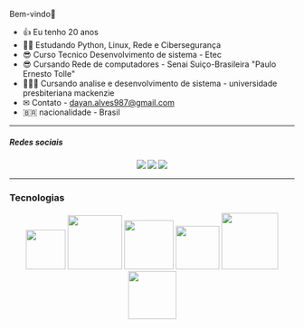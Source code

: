 Bem-vindo👋


- 👍 Eu tenho 20 anos
- 👨‍💻 Estudando Python, Linux, Rede e Cibersegurança
- 😎 Curso Tecnico Desenvolvimento de sistema - Etec
- 😎 Cursando Rede de computadores - Senai Suiço-Brasileira "Paulo Ernesto Tolle"
- 👨🏼‍🎓 Cursando analise e desenvolvimento de sistema - universidade presbiteriana mackenzie
- ✉ Contato - dayan.alves987@gmail.com
- :brazil: nacionalidade - Brasil


<hr>
<h5>Redes sociais<h5>
<div display:flex, align="center">
<img src="https://img.shields.io/badge/Gmail-D14836?style=for-the-badge&logo=gmail&logoColor=white">
<img src="https://img.shields.io/badge/GitHub-100000?style=for-the-badge&logo=github&logoColor=whitee">
<img src="https://img.shields.io/badge/LinkedIn-0077B5?style=for-the-badge&logo=linkedin&logoColor=white">
</div>
<hr>

<h3>Tecnologias</h3>
<div align="center">

<img width="70px" src="https://img.shields.io/badge/PHP-777BB4?style=for-the-badge&logo=php&logoColor=white" />
<img width="96px" src="https://img.shields.io/badge/Python-3776AB?style=for-the-badge&logo=python&logoColor=white" />
<img width="87px" src="https://img.shields.io/badge/HTML5-E34F26?style=for-the-badge&logo=html5&logoColor=white" />
<img width="77px" src="https://img.shields.io/badge/CSS3-1572B6?style=for-the-badge&logo=css3&logoColor=white" />
<img width="100px" src="https://img.shields.io/badge/MySQL-00000F?style=for-the-badge&logo=mysql&logoColor=white" />
<img width="85px" src="https://img.shields.io/badge/Linux-FCC624?style=for-the-badge&logo=linux&logoColor=black" />
   
          
          
          
